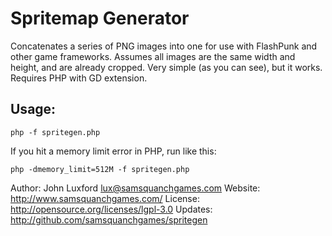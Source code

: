 # Spritemap Generator

Concatenates a series of PNG images into one for use with
FlashPunk and other game frameworks. Assumes all images
are the same width and height, and are already cropped.
Very simple (as you can see), but it works. Requires PHP
with GD extension.

## Usage:

    php -f spritegen.php

If you hit a memory limit error in PHP, run like this:

    php -dmemory_limit=512M -f spritegen.php

Author: John Luxford <lux@samsquanchgames.com>
Website: http://www.samsquanchgames.com/
License: http://opensource.org/licenses/lgpl-3.0
Updates: http://github.com/samsquanchgames/spritegen
